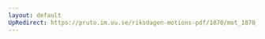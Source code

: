 ```yaml
---
layout: default
UpRedirect: https://pruto.im.uu.se/riksdagen-motions-pdf/1870/mot_1870__ak__232/mot_1870__ak__232-002.pdf
---
```

